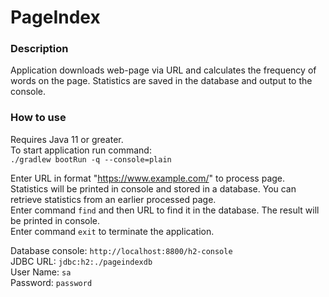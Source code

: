 # PageIndex


### Description
Application downloads web-page via URL and calculates the frequency of words on the page. 
Statistics are saved in the database and output to the console.


### How to use
Requires Java 11 or greater.  
To start application run command:  
`./gradlew bootRun -q --console=plain`

Enter URL in format "https://www.example.com/" to process page.  
Statistics will be printed in console and stored in a database. 
You can retrieve statistics from an earlier processed page.  
Enter command `find` and then URL to find it in the database. The result will be printed in console.  
Enter command `exit` to terminate the application. 

Database console: `http://localhost:8800/h2-console`  
JDBC URL: `jdbc:h2:./pageindexdb`  
User Name: `sa`  
Password: `password`
